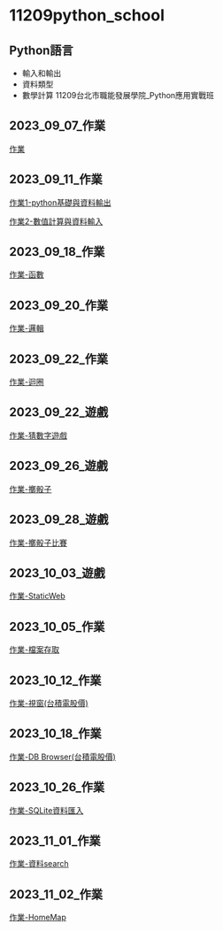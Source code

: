 # 11209python_school
## Python語言
- 輸入和輸出
- 資料類型
- 數學計算
11209台北市職能發展學院_Python應用實戰班

## 2023_09_07_作業
[作業](https://github.com/George1120901/__1120907HomeWork__/tree/main)

## 2023_09_11_作業
[作業1-python基礎與資料輸出](./2023_09_11/python基礎與資料輸出.ipynb)

[作業2-數值計算與資料輸入](./2023_09_11/數值計算與資料輸入.ipynb)

## 2023_09_18_作業
[作業-函數](./lesson6_2.ipynb)

## 2023_09_20_作業
[作業-邏輯](./2023_09_20_/2023_09_20作業.ipynb)

## 2023_09_22_作業
[作業-迴圈](./lesson8_作業.ipynb)

## 2023_09_22_遊戲
[作業-猜數字遊戲](./lesson9_3作業.ipynb)

## 2023_09_26_遊戲
[作業-擲骰子](./lesson10_4作業.ipynb)

## 2023_09_28_遊戲
[作業-擲骰子比賽](./lesson12_3作業.ipynb)

## 2023_10_03_遊戲
[作業-StaticWeb](https://staticweb-iwzp.onrender.com)

## 2023_10_05_作業
[作業-檔案存取](./lesson14作業.ipynb)

## 2023_10_12_作業
[作業-視窗(台積電股價)](./lesson18/lesson18作業.py)

## 2023_10_18_作業
[作業-DB Browser(台積電股價)](./lesson19/lesson19_2作業.ipynb)

## 2023_10_26_作業
[作業-SQLite資料匯入](./lesson19_SQL-231026/index.py)

## 2023_11_01_作業
[作業-資料search](./youbike/2023_11_1作業/index.py)

## 2023_11_02_作業
[作業-HomeMap](./00_homeWork/112_11_02/homeMap.ipynb)
